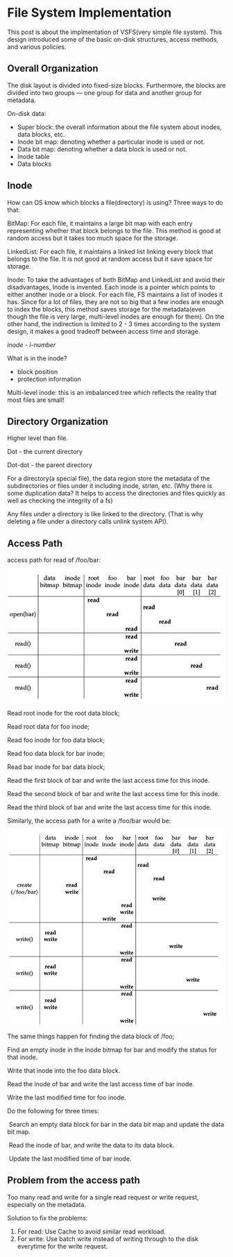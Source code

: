 # File System Implementation

This post is about the implmentation of VSFS(very simple file system). This design introduced some
of the basic on-disk structures, access methods, and various policies.

## Overall Organization

The disk layout is divided into fixed-size blocks. Furthermore, the blocks are divided into two groups — one group for data and another group for metadata.

On-disk data:

* Super block: the overall information about the file system about inodes, data blocks, etc.
* Inode bit map: denoting whether a particular inode is used or not.
* Data bit map: denoting whether a data block is used or not.
* Inode table
* Data blocks

## Inode

How can OS know which blocks a file(directory) is using? Three ways to do that: 

BitMap: For each file, it maintains a large bit map with each entry representing whether that block belongs to the file. This method is good at random access but it takes too much space for the storage.

LinkedList: For each file, it maintains a linked list linking every block that belongs to the file. It is not good at random access but it save space for storage.

Inode: To take the advantages of both BitMap and LinkedList and avoid their disadvantages, Inode is invented. Each inode is a pointer which points to either another inode or a block. For each file, FS maintains a list of inodes it has. Since for a lot of files, they are not so big that a few inodes are enough to index the blocks, this method saves storage for the metadata(even though the file is very large, multi-level inodes are enough for them). On the other hand, the indirection is limited to 2 - 3 times according to the system design, it makes a good tradeoff between access time and storage.

*inode - i-number*

What is in the inode?

* block position
* protection information

Multi-level inode: this is an imbalanced tree which reflects the reality that most files are small!

## Directory Organization

Higher level than file. 

Dot - the current directory

Dot-dot - the parent directory

For a directory(a special file), the data region store the metadata of the subdirectories or files under it including inode, strlen, etc. (Why there is some duplication data? It helps to access the directories and files quickly as well as checking the integrity of a fs)

Any files under a directory is like linked to the directory. (That is why deleting a file under a directory calls unlink system API).

## Access Path

access path for read of /foo/bar:

![](../img/access_path1.png)



Read root inode for the root data block;

Read root data for foo inode;

Read foo inode for foo data block;

Read foo data block for bar inode;

Read bar inode for bar data block;

Read the first block of bar and write the last access time for this inode.

Read the second block of bar and write the last access time for this inode.

Read the third block of bar and write the last access time for this inode.

Similarly, the access path for a write a /foo/bar would be:

![](../img/access_path2.png)

The same things happen for finding the data block of /foo;

Find an empty inode in the inode bitmap for bar and modify the status for that inode. 

Write that inode into the foo data block. 

Read the inode of bar and write the last access time of bar inode.

Write the last modified time for foo inode.

Do the following for three times:

​	Search an empty data block for bar in the data bit map and update the data bit map. 

​	Read the inode of bar, and write the data to its data block. 

​	Update the last modified time of bar inode.

## Problem from the access path

Too many read and write for a single read request or write request, especially on the metadata.

Solution to fix the problems:

1. For read: Use Cache to avoid similar read workload.
2. For write: Use batch write instead of writing through to the disk everytime for the write request.


